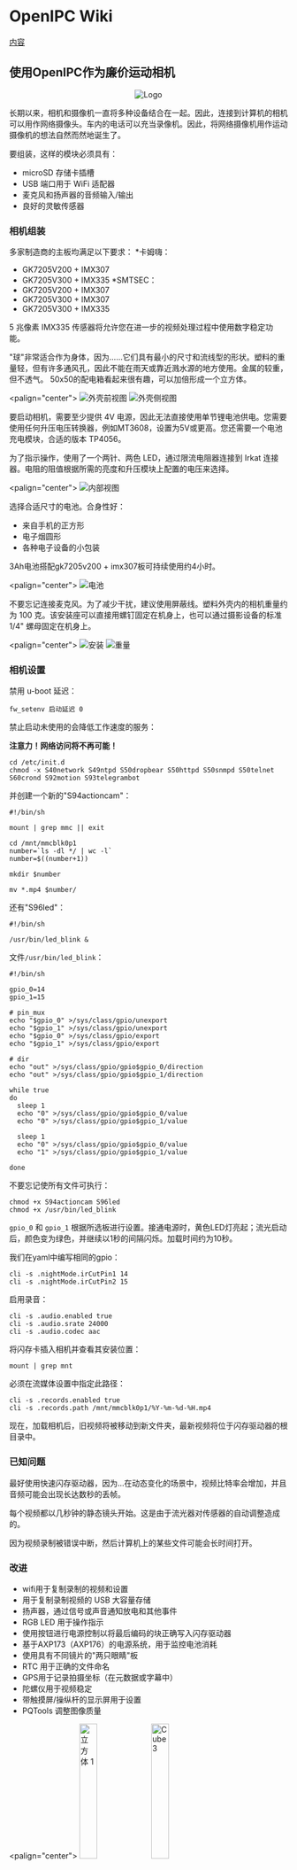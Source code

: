 # OpenIPC Wiki 
[内容](../README.zh.md)

使用OpenIPC作为廉价运动相机
--------------------------------

<p align="center">
  <img src="https://github.com/OpenIPC/wiki/blob/master/images/actioncam-helmet.webp" alt="Logo"/>
</p>

长期以来，相机和摄像机一直将多种设备结合在一起。因此，连接到计算机的相机可以用作网络摄像头。车内的电话可以充当录像机。因此，将网络摄像机用作运动摄像机的想法自然而然地诞生了。

要组装，这样的模块必须具有：
* microSD 存储卡插槽
* USB 端口用于 WiFi 适配器
* 麦克风和扬声器的音频输入/输出
* 良好的灵敏传感器

### 相机组装

多家制造商的主板均满足以下要求：
*卡姆嗨：
  * GK7205V200 + IMX307
  * GK7205V300 + IMX335
*SMTSEC：
  * GK7205V200 + IMX307
  * GK7205V300 + IMX307
  * GK7205V300 + IMX335

5 兆像素 IMX335 传感器将允许您在进一步的视频处理过程中使用数字稳定功能。

"球"非常适合作为身体，因为......它们具有最小的尺寸和流线型的形状。塑料的重量轻，但有许多通风孔，因此不能在雨天或靠近溅水源的地方使用。金属的较重，但不透气。 50x50的配电箱看起来很有趣，可以加倍形成一个立方体。

<palign="center"> 
<img src="https://github.com/OpenIPC/wiki/blob/master/images/actioncam-housing-front.webp" alt="外壳前视图"/> 
<img src="https://github.com/OpenIPC/wiki/blob/master/images/actioncam-housing-side.webp" alt="外壳侧视图"/> 
</p>

要启动相机，需要至少提供 4V 电源，因此无法直接使用单节锂电池供电。您需要使用任何升压电压转换器，例如MT3608，设置为5V或更高。您还需要一个电池充电模块，合适的版本 TP4056。

为了指示操作，使用了一个两针、两色 LED，通过限流电阻器连接到 Irkat 连接器。电阻的阻值根据所需的亮度和升压模块上配置的电压来选择。

<palign="center"> 
<img src="https://github.com/OpenIPC/wiki/blob/master/images/actioncam-inside.webp" alt="内部视图"/> 
</p>

选择合适尺寸的电池。合身性好：
* 来自手机的正方形
* 电子烟圆形
* 各种电子设备的小包装

3Ah电池搭配gk7205v200 + imx307板可持续使用约4小时。

<palign="center"> 
<img src="https://github.com/OpenIPC/wiki/blob/master/images/actioncam-battery.webp" alt="电池"/> 
</p>

不要忘记连接麦克风。为了减少干扰，建议使用屏蔽线。塑料外壳内的相机重量约为 100 克。该安装座可以直接用螺钉固定在机身上，也可以通过摄影设备的标准 1/4" 螺母固定在机身上。

<palign="center"> 
<img src="https://github.com/OpenIPC/wiki/blob/master/images/actioncam-mount.webp" alt="安装"/> 
<img src="https ://github.com/OpenIPC/wiki/blob/master/images/actioncam-weight.webp" alt="重量"/> 
</p>

### 相机设置

禁用 u-boot 延迟：

`fw_setenv 启动延迟 0`

禁止启动未使用的会降低工作速度的服务：

**注意力！网络访问将不再可能！**

```
cd /etc/init.d
chmod -x S40network S49ntpd S50dropbear S50httpd S50snmpd S50telnet S60crond S92motion S93telegrambot
```

并创建一个新的"S94actioncam"：

```
#!/bin/sh

mount | grep mmc || exit

cd /mnt/mmcblk0p1
number=`ls -dl */ | wc -l`
number=$((number+1))

mkdir $number

mv *.mp4 $number/
```

还有"S96led"：

```
#!/bin/sh

/usr/bin/led_blink &
```

文件`/usr/bin/led_blink`：

```
#!/bin/sh

gpio_0=14
gpio_1=15

# pin_mux
echo "$gpio_0" >/sys/class/gpio/unexport
echo "$gpio_1" >/sys/class/gpio/unexport
echo "$gpio_0" >/sys/class/gpio/export
echo "$gpio_1" >/sys/class/gpio/export

# dir
echo "out" >/sys/class/gpio/gpio$gpio_0/direction
echo "out" >/sys/class/gpio/gpio$gpio_1/direction

while true
do
  sleep 1
  echo "0" >/sys/class/gpio/gpio$gpio_0/value
  echo "0" >/sys/class/gpio/gpio$gpio_1/value

  sleep 1
  echo "0" >/sys/class/gpio/gpio$gpio_0/value
  echo "1" >/sys/class/gpio/gpio$gpio_1/value

done
```

不要忘记使所有文件可执行：

```
chmod +x S94actioncam S96led
chmod +x /usr/bin/led_blink
```

`gpio_0` 和 `gpio_1` 根据所选板进行设置。接通电源时，黄色LED灯亮起；流光启动后，颜色变为绿色，并继续以1秒的间隔闪烁。加载时间约为10秒。

我们在yaml中编写相同的gpio：

```
cli -s .nightMode.irCutPin1 14
cli -s .nightMode.irCutPin2 15
```

启用录音：

```
cli -s .audio.enabled true
cli -s .audio.srate 24000
cli -s .audio.codec aac
```

将闪存卡插入相机并查看其安装位置：

```
mount | grep mnt
```

必须在流媒体设置中指定此路径：

```
cli -s .records.enabled true
cli -s .records.path /mnt/mmcblk0p1/%Y-%m-%d-%H.mp4

```

现在，加载相机后，旧视频将被移动到新文件夹，最新视频将位于闪存驱动器的根目录中。

### 已知问题

最好使用快速闪存驱动器，因为...在动态变化的场景中，视频比特率会增加，并且音频可能会出现长达数秒的丢帧。

每个视频都以几秒钟的静态镜头开始。这是由于流光器对传感器的自动调整造成的。

因为视频录制被错误中断，然后计算机上的某些文件可能会长时间打开。

### 改进

* wifi用于复制录制的视频和设置
* 用于复制录制视频的 USB 大容量存储
* 扬声器，通过信号或声音通知放电和其他事件
* RGB LED 用于操作指示
* 使用按钮进行电源控制以将最后编码的块正确写入闪存驱动器
* 基于AXP173（AXP176）的电源系统，用于监控电池消耗
* 使用具有不同镜片的"两只眼睛"板
* RTC 用于正确的文件命名
* GPS用于记录拍摄坐标（在元数据或字幕中）
* 陀螺仪用于视频稳定
* 带触摸屏/操纵杆的显示屏用于设置
* PQTools 调整图像质量

<palign="center"> 
<img src="https://github.com/OpenIPC/wiki/blob/master/images/actioncam-box-1.webp" width="25%" alt="立方体 1 "/> 
<img src="https://github.com/OpenIPC/wiki/blob/master/images/actioncam-box-3.webp" width="25%" alt="Cube 3"/> 
<img src="https://github.com/OpenIPC/wiki/blob/master/images/actioncam-box-2.webp" width="25%" alt="Cube 2"/> 
</p>

